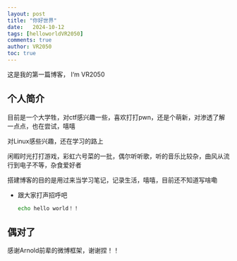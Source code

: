 ```yaml
---
layout: post
title: "你好世界"
date:   2024-10-12
tags: [helloworldVR2050]
comments: true
author: VR2050
toc: true
---
```

这是我的第一篇博客， I‘m VR2050

## 个人简介

目前是一个大学牲，对ctf感兴趣一些，喜欢打打pwn，还是个萌新，对渗透了解一点点，也在尝试，嘻嘻

对Linux感些兴趣，还在学习的路上

闲暇时光打打游戏，彩虹六号菜的一批，偶尔听听歌，听的音乐比较杂，曲风从流行到电子不等，杂食爱好者

搭建博客的目的是用过来当学习笔记，记录生活，嘻嘻，目前还不知道写啥嘞

<!-- more -->

* 跟大家打声招呼吧

  ```bash
  echo hello world！！
  ```

## 偶对了

感谢Arnold前辈的微博框架，谢谢捏！！
